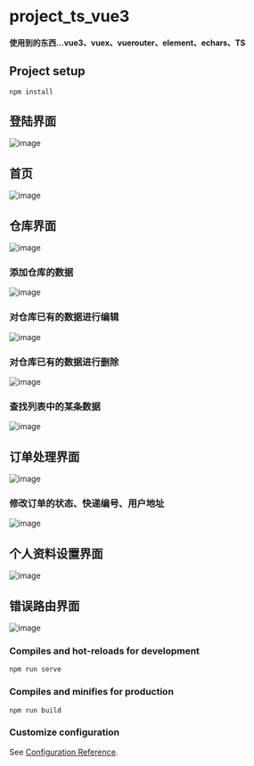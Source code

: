 # project_ts_vue3
#### 使用到的东西...vue3、vuex、vuerouter、element、echars、TS

## Project setup
```
npm install
```
## 登陆界面
![image](https://user-images.githubusercontent.com/78193327/177004857-0e824895-23cb-407b-91d1-6552b27ae1d8.png)
## 首页
![image](https://user-images.githubusercontent.com/78193327/177004867-9e52d978-fcfb-4238-8d1a-7d609348fe22.png)
## 仓库界面
![image](https://user-images.githubusercontent.com/78193327/177004884-d8d9641a-d6a7-4fb5-a952-9d2f3ec32f8b.png)
### 添加仓库的数据
![image](https://user-images.githubusercontent.com/78193327/177337881-0bb19c1d-d6d3-4663-8991-689e65419b9f.png)
### 对仓库已有的数据进行编辑
![image](https://user-images.githubusercontent.com/78193327/177338022-75533219-28f1-4857-8ef3-597b83e7beea.png)
### 对仓库已有的数据进行删除
![image](https://user-images.githubusercontent.com/78193327/177338182-6d2fabb2-9e00-45d9-935d-c548cd6decb0.png)
### 查找列表中的某条数据
![image](https://user-images.githubusercontent.com/78193327/177338316-bf855a05-2c2c-4fbd-9938-83ed90da968e.png)
## 订单处理界面
![image](https://user-images.githubusercontent.com/78193327/177004896-446c16a1-98a9-47f7-8bd3-03f1573f798a.png)
### 修改订单的状态、快递编号、用户地址
![image](https://user-images.githubusercontent.com/78193327/177338436-e8af971b-4d4d-475f-ace3-67b820e4f4d0.png)
## 个人资料设置界面
![image](https://user-images.githubusercontent.com/78193327/177004921-e563c894-b385-46c4-888d-f6aac64c6971.png)
## 错误路由界面
![image](https://user-images.githubusercontent.com/78193327/177004964-61d37a89-cbd4-47fe-a31e-3296095bc116.png)

### Compiles and hot-reloads for development
```
npm run serve
```

### Compiles and minifies for production
```
npm run build
```

### Customize configuration
See [Configuration Reference](https://cli.vuejs.org/config/).
